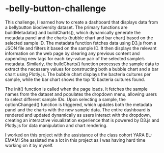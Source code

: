 # -belly-button-challenge

This challenge, I learned how to create a dashboard that displays data from a bellybutton biodiversity dataset. The primary functions are buildMetadata() and buildCharts(), which dynamically generate the metadata panel and the charts (bubble chart and bar chart) based on the selected sample ID. The metadata function fetches data using D3.js from a JSON file and filters it based on the sample ID. It then displays the relevant information on the web page by clearing any previous content and appending new tags for each key-value pair of the selected sample’s metadata. Similarly, the buildCharts() function processes the sample data to extract the necessary values for constructing both a bubble chart and a bar chart using Plotly.js. The bubble chart displays the bacteria cultures per sample, while the bar chart shows the top 10 bacteria cultures found.

The init() function is called when the page loads. It fetches the sample names from the dataset and populates the dropdown menu, allowing users to select different sample IDs. Upon selecting a sample, the optionChanged() function is triggered, which updates both the metadata panel and the charts with the new sample data. The entire dashboard is rendered and updated dynamically as users interact with the dropdown, creating an interactive visualization experience that is powered by D3.js and Plotly.js for data manipulation and chart rendering.

I worked on this project with the assistance of the class cohort YARA EL-EMAM! She assisted me a lot in this project as I was having hard time working on it by myself. 









